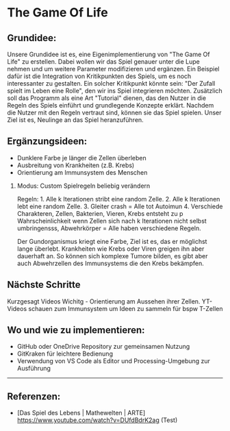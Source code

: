 # The Game Of Life

## Grundidee:

Unsere Grundidee ist es, eine Eigenimplementierung von "The Game Of Life" zu erstellen. Dabei wollen wir das Spiel genauer unter die Lupe nehmen und um weitere Parameter modifizieren und ergänzen. Ein Beispiel dafür ist die Integration von Kritikpunkten des Spiels, um es noch interessanter zu gestalten. Ein solcher Kritikpunkt könnte sein: "Der Zufall spielt im Leben eine Rolle", den wir ins Spiel integrieren möchten. Zusätzlich soll das Programm als eine Art "Tutorial" dienen, das den Nutzer in die Regeln des Spiels einführt und grundlegende Konzepte erklärt. Nachdem die Nutzer mit den Regeln vertraut sind, können sie das Spiel spielen. Unser Ziel ist es, Neulinge an das Spiel heranzuführen.

## Ergänzungsideen:
- Dunklere Farbe je länger die Zellen überleben
- Ausbreitung von Krankheiten (z.B. Krebs)
- Orientierung am Immunsystem des Menschen
1. Modus: Custom
    Spielregeln beliebig verändern 

    Regeln:
       1. Alle k Iterationen stribt eine random Zelle. 
       2. Alle k Iterationen lebt eine random Zelle.
       3. Gleiter crash = Alle tot Autoimun
       4. Verschiede Charakteren, Zellen, Bakterien, Vieren, Krebs entsteht zu p Wahrscheinlichkeit wenn Zellen sich nach k Iterationen nicht selbst umbringensss, Abwehrkörper = Alle haben verschiedene Regeln. 
    
    Der Gundorganismus kriegt eine Farbe, Ziel ist es, das er möglichst lange überlebt. Krankheiten wie Krebs oder Viren greigen ihn aber dauerhaft an.
    So können sich komplexe Tumore bilden, es gibt aber auch Abwehrzellen des Immunsystems die den Krebs bekämpfen.


## Nächste Schritte
Kurzgesagt Videos Wichitg - Orientierung am Aussehen ihrer Zellen. YT-Videos schauen zum Immunsystem um Ideen zu sammeln für bspw T-Zellen




## Wo und wie zu implementieren:
- GitHub oder OneDrive Repository zur gemeinsamen Nutzung
- GitKraken für leichtere Bedienung 
- Verwendung von VS Code als Editor und Processing-Umgebung zur Ausführung



---

## Referenzen:
- [Das Spiel des Lebens | Mathewelten | ARTE] https://www.youtube.com/watch?v=DUfdBdrK2ag (Test)